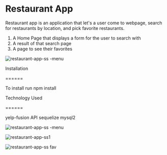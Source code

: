 Restaurant App
======

Restaurant app is an application that let's a user come to webpage, search for restaurants by location, and pick favorite restaurants. 

1. A Home Page that displays a form for the user to search with
2. A result of that search page 
3. A page to see their favorites 

![restaurant-app-ss -menu](https://user-images.githubusercontent.com/26443871/36107894-4da97966-0fd0-11e8-9657-3cf594329aa9.png)

Installation

======

To install run npm install 

Technology Used

======

yelp-fusion API
sequelize
mysql2



![restaurant-app-ss -menu](https://user-images.githubusercontent.com/26443871/36107894-4da97966-0fd0-11e8-9657-3cf594329aa9.png)

![restaurant-app-ss1](https://user-images.githubusercontent.com/26443871/36107917-5876dae6-0fd0-11e8-8079-fdd86851ae73.png)


![restaurant-app-ss fav](https://user-images.githubusercontent.com/26443871/36107949-6904ef1a-0fd0-11e8-8887-5c329e31350a.png)
